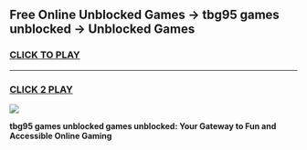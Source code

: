 
## Free Online Unblocked Games → tbg95 games unblocked → Unblocked Games
<h3>
<a href="https://premium.freeplayer.one?title=tbg95_games_unblocked&ref=21F">CLICK TO PLAY</a></h3>
<hr>

<h3>
<a href="https://premium.freeplayer.one?title=tbg95_games_unblocked&ref=21F">CLICK 2 PLAY</a>
  
</h3>

<a href="https://premium.freeplayer.one?title=tbg95_games_unblocked&ref=21F/"><img src="https://clearcache.store/games.png"></a>


**tbg95 games unblocked games unblocked: Your Gateway to Fun and Accessible Online Gaming**
